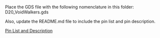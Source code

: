 Place the GDS file with the following nomenclature in this folder: D20_VoidWalkers.gds

Also, update the README.md file to include the pin list and pin description.

[Pin List and Description](https://docs.google.com/spreadsheets/d/10Yh4wsIeIKovJP5ABIWt-X1MnUrvZS7ozI3nintoZwo/edit?gid=0#gid=0)
